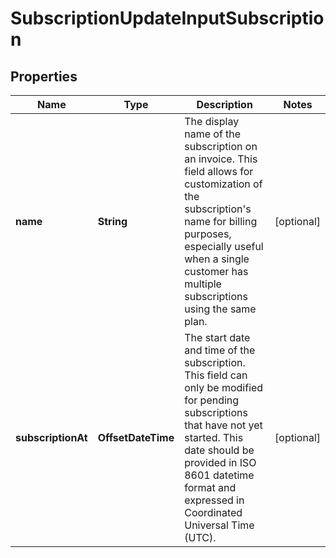 

# SubscriptionUpdateInputSubscription


## Properties

| Name | Type | Description | Notes |
|------------ | ------------- | ------------- | -------------|
|**name** | **String** | The display name of the subscription on an invoice. This field allows for customization of the subscription&#39;s name for billing purposes, especially useful when a single customer has multiple subscriptions using the same plan. |  [optional] |
|**subscriptionAt** | **OffsetDateTime** | The start date and time of the subscription. This field can only be modified for pending subscriptions that have not yet started. This date should be provided in ISO 8601 datetime format and expressed in Coordinated Universal Time (UTC). |  [optional] |



